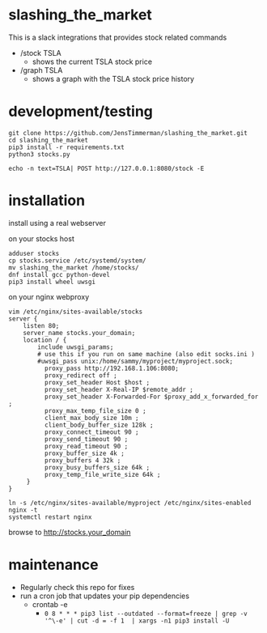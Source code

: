 # slashing_the_market

This is a slack integrations that provides stock related commands

 - /stock TSLA 
    - shows the current TSLA stock price
- /graph TSLA
   - shows a graph with the TSLA stock price history
   
# development/testing

```
git clone https://github.com/JensTimmerman/slashing_the_market.git
cd slashing_the_market
pip3 install -r requirements.txt
python3 stocks.py
```
```
echo -n text=TSLA| POST http://127.0.0.1:8080/stock -E
```

# installation

install using a real webserver

on your stocks host
```
adduser stocks
cp stocks.service /etc/systemd/system/
mv slashing_the_market /home/stocks/
dnf install gcc python-devel
pip3 install wheel uwsgi
```
on your nginx webproxy
```
vim /etc/nginx/sites-available/stocks
server {
    listen 80;
    server_name stocks.your_domain;
    location / {
        include uwsgi_params;
        # use this if you run on same machine (also edit socks.ini )
        #uwsgi_pass unix:/home/sammy/myproject/myproject.sock;
          proxy_pass http://192.168.1.106:8080;
          proxy_redirect off ;
          proxy_set_header Host $host ;
          proxy_set_header X-Real-IP $remote_addr ;
          proxy_set_header X-Forwarded-For $proxy_add_x_forwarded_for ;
          proxy_max_temp_file_size 0 ; 
          client_max_body_size 10m ;
          client_body_buffer_size 128k ;
          proxy_connect_timeout 90 ;
          proxy_send_timeout 90 ;
          proxy_read_timeout 90 ;
          proxy_buffer_size 4k ;
          proxy_buffers 4 32k ;
          proxy_busy_buffers_size 64k ;
          proxy_temp_file_write_size 64k ;
     }
}

ln -s /etc/nginx/sites-available/myproject /etc/nginx/sites-enabled
nginx -t
systemctl restart nginx

```
browse to http://stocks.your_domain

# maintenance

- Regularly check this repo for fixes
- run a cron job that updates your pip dependencies 
  - crontab -e 
    - `0 8 * * * pip3 list --outdated --format=freeze | grep -v '^\-e' | cut -d = -f 1  | xargs -n1 pip3 install -U`
